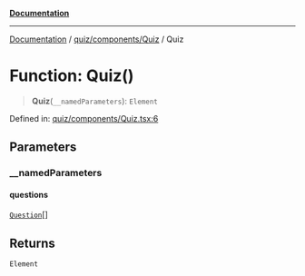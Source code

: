 [**Documentation**](../../../../README.md)

***

[Documentation](../../../../README.md) / [quiz/components/Quiz](../README.md) / Quiz

# Function: Quiz()

> **Quiz**(`__namedParameters`): `Element`

Defined in: [quiz/components/Quiz.tsx:6](https://github.com/Projet-Clovis/flashcard-games/blob/8c85f3457b48eef736423c9679a7c1b51f15688e/src/quiz/components/Quiz.tsx#L6)

## Parameters

### \_\_namedParameters

#### questions

[`Question`](../../../../shared/types/flashcardTypes/type-aliases/Question.md)[]

## Returns

`Element`
